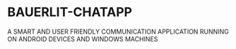 # BAUERLIT-CHATAPP
A SMART AND USER FRIENDLY COMMUNICATION APPLICATION RUNNING ON ANDROID DEVICES AND WINDOWS MACHINES
